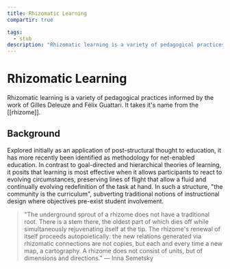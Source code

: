 ```yaml
---
title: Rhizomatic Learning
compartir: true

tags:
  - stub
description: "Rhizomatic learning is a variety of pedagogical practices informed by the work of Gilles Deleuze and Félix Guattari."
---
```


# Rhizomatic Learning

Rhizomatic learning is a variety of pedagogical practices informed by the work of Gilles Deleuze and Félix Guattari. It takes it's name from the [[rhizome]].

## Background

Explored initially as an application of post-structural thought to education, it has more recently been identified as methodology for net-enabled education. In contrast to goal-directed and hierarchical theories of learning, it posits that learning is most effective when it allows participants to react to evolving circumstances, preserving lines of flight that allow a fluid and continually evolving redefinition of the task at hand. In such a structure, "the community is the curriculum", subverting traditional notions of instructional design where objectives pre-exist student involvement.

> "The underground sprout of a rhizome does not have a traditional root. There is a stem there, the oldest part of which dies off while simultaneously rejuvenating itself at the tip. The rhizome's renewal of itself proceeds autopoietically: the new relations generated via rhizomatic connections are not copies, but each and every time a new map, a cartography. A rhizome does not consist of units, but of dimensions and directions." — Inna Semetsky

